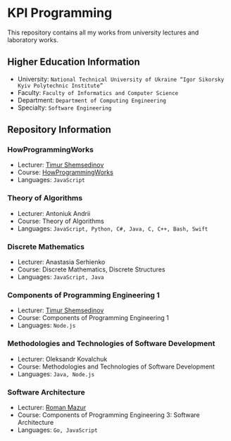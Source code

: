 # KPI Programming
This repository contains all my works from university lectures and laboratory works.

## Higher Education Information
- University: ```National Technical University of Ukraine “Igor Sikorsky Kyiv Polytechnic Institute”```
- Faculty: ```Faculty of Informatics and Computer Science```
- Department: ```Department of Computing Engineering```
- Specialty: ```Software Engineering```

## Repository Information

### HowProgrammingWorks
- Lecturer: [Timur Shemsedinov](https://github.com/tshemsedinov)
- Course: [HowProgrammingWorks](https://github.com/HowProgrammingWorks)
- Languages: ```JavaScript```

### Theory of Algorithms
- Lecturer: Antoniuk Andrii
- Course: Theory of Algorithms
- Languages: ```JavaScript, Python, C#, Java, C, C++, Bash, Swift```

### Discrete Mathematics
- Lecturer: Anastasia Serhienko
- Course: Discrete Mathematics, Discrete Structures
- Languages: ```JavaScript, Java```

### Components of Programming Engineering 1
- Lecturer: [Timur Shemsedinov](https://github.com/tshemsedinov)
- Course: Components of Programming Engineering 1
- Languages: ```Node.js```

### Methodologies and Technologies of Software Development
- Lecturer: Oleksandr Kovalchuk
- Course: Methodologies and Technologies of Software Development
- Languages: ```Java, Node.js```

### Software Architecture
- Lecturer: [Roman Mazur](https://github.com/roman-mazur)
- Course: Components of Programming Engineering 3: Software Architecture
- Languages: ```Go, JavaScript```
